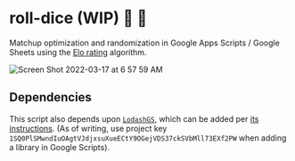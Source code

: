 # roll-dice (WIP) 🎲 🚧

Matchup optimization and randomization in Google Apps Scripts / Google Sheets using the [Elo rating](https://en.wikipedia.org/wiki/Elo_rating_system) algorithm.

![Screen Shot 2022-03-17 at 6 57 59 AM](https://user-images.githubusercontent.com/30511006/158795003-13ee9141-47f2-4a24-abb6-b0c9a14ab3d0.png)

## Dependencies

This script also depends upon [`LodashGS`](https://github.com/contributorpw/lodashgs), which can be added per [its instructions](https://github.com/contributorpw/lodashgs#adding-the-library-to-your-project). (As of writing, use project key `1SQ0PlSMwndIuOAgtVJdjxsuXueECtY9OGejVDS37ckSVbMll73EXf2PW` when adding a library in Google Scripts).
